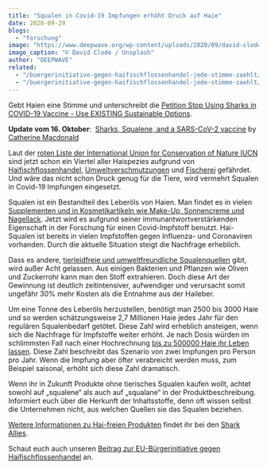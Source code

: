 ```yaml
---
title: "Squalen in Covid-19 Impfungen erhöht Druck auf Haie"
date: 2020-09-29
blogs: 
  - "forschung"
image: "https://www.deepwave.org/wp-content/uploads/2020/09/david-clode-o3r7oVPZnZI-unsplash-scaled.jpg"
image_caption: "© David Clode / Unsplash"
author: "DEEPWAVE"
related: 
  - "/buergerinitiative-gegen-haifischflossenhandel-jede-stimme-zaehlt/"
  - "/buergerinitiative-gegen-haifischflossenhandel-jede-stimme-zaehlt/"
---
```


Gebt Haien eine Stimme und unterschreibt die [Petition Stop Using Sharks in COVID-19 Vaccine - Use EXISTING Sustainable Options](https://www.change.org/p/us-fda-food-and-drug-administration-of-the-united-states-of-america-stop-using-sharks-in-covid-19-vaccine-use-existing-sustainable-options).

**Update vom 16. Oktober**:  [Sharks, Squalene, and a SARS-CoV-2 vaccine](https://www.southernfriedscience.com/sharks-squalene-and-a-sars-cov-2-vaccine/) by [Catherine Macdonald](https://www.southernfriedscience.com/author/catherine-macdonald/)

Laut der [roten Liste der International Union for Conservation of Nature IUCN](https://www.iucn.org/content/a-quarter-sharks-and-rays-threatened-extinction) sind jetzt schon ein Viertel aller Haispezies aufgrund von [Haifischflossenhandel](https://www.deepwave.org/buergerinitiative-gegen-haifischflossenhandel-jede-stimme-zaehlt/), [Umweltverschmutzungen](https://www.deepwave.org/die-ozeane/verschmutzung/) und [Fischerei](https://www.deepwave.org/die-ozeane/ueberfischung/) gefährdet. Und wäre das nicht schon Druck genug für die Tiere, wird vermehrt Squalen in Covid-19 Impfungen eingesetzt.

Squalen ist ein Bestandteil des Leberöls von Haien. Man findet es in vielen [Supplementen und in Kosmetikartikeln wie Make-Up, Sonnencreme und Nagellack](https://www.sharkallies.com/shark-free-products/sharks-and-squalene-in-supplements). Jetzt wird es aufgrund seiner immunantwortverstärkenden Eigenschaft in der Forschung für einen Covid-Impfstoff benutzt. Hai-Squalen ist bereits in vielen Impfstoffen gegen Influenza- und Coronaviren vorhanden. Durch die aktuelle Situation steigt die Nachfrage erheblich.

Dass es andere, [tierleidfreie und umweltfreundliche Squalenquellen](https://www.sharkallies.com/shark-free-products/alternatives-to-animal-squalene) gibt, wird außer Acht gelassen. Aus einigen Bakterien und Pflanzen wie Oliven und Zuckerrohr kann man den Stoff extrahieren. Doch diese Art der Gewinnung ist deutlich zeitintensiver, aufwendiger und verursacht somit ungefähr 30% mehr Kosten als die Entnahme aus der Haileber.

Um eine Tonne des Leberöls herzustellen, benötigt man 2500 bis 3000 Haie und so werden schätzungsweise 2,7 Millionen Haie jedes Jahr für den regulären Squalenbedarf getötet. Diese Zahl wird erheblich ansteigen, wenn sich die Nachfrage für Impfstoffe weiter erhöht. Je nach Dosis würden im schlimmsten Fall nach einer Hochrechnung [bis zu 500000 Haie ihr Leben lassen](https://www.sharkallies.com/shark-free-products/how-many-sharks-are-vaccines-demanding). Diese Zahl beschreibt das Szenario von zwei Impfungen pro Person pro Jahr. Wenn die Impfung aber öfter verabreicht werden muss, zum Beispiel saisonal, erhöht sich diese Zahl dramatisch.

Wenn ihr in Zukunft Produkte ohne tierisches Squalen kaufen wollt, achtet sowohl auf „squalene“ als auch auf „squalane“ in der Produktbeschreibung. Informiert euch über die Herkunft der Inhaltsstoffe, denn oft wissen selbst die Unternehmen nicht, aus welchen Quellen sie das Squalen beziehen.

[Weitere Informationen zu Hai-freien Produkten](https://www.sharkallies.com/shark-free-products) findet ihr bei den [Shark Allies](https://www.sharkallies.com/).

Schaut euch auch unseren [Beitrag zur EU-Bürgerinitiative gegen Haifischflossenhandel](https://www.deepwave.org/buergerinitiative-gegen-haifischflossenhandel-jede-stimme-zaehlt/) an.
